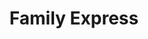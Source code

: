 ---
title: "Family Express"
url: /crown-point/family-express-east-north-street/
shop: convenience
---